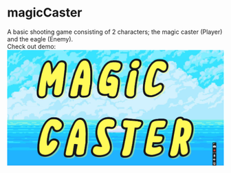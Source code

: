 # magicCaster
A basic shooting game consisting of 2 characters; the magic caster (Player) and the eagle (Enemy).  
Check out demo: 
![Alt Text](https://github.com/DamarisM87/magicCaster/blob/main/0226%20(1)-Cover.jpg?raw=true)

